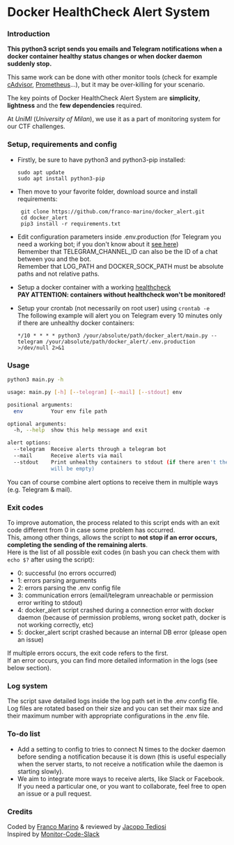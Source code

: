 # Docker HealthCheck Alert System

### Introduction
**This python3 script sends you emails and Telegram notifications when a docker container healthy status changes or when docker daemon suddenly stop.**

This same work can be done with other monitor tools (check for example [cAdvisor](https://github.com/google/cadvisor), [Prometheus](https://hub.docker.com/r/prom/prometheus/)...), but it may be over-killing for your scenario.

The key points of Docker HealthCheck Alert System are **simplicity**, **lightness** and the **few dependencies** required.

At *UniMI* (*University of Milan*), we use it as a part of monitoring system for our CTF challenges.

### Setup, requirements and config

 - Firstly, be sure to have python3 and python3-pip installed:
   ```
   sudo apt update
   sudo apt install python3-pip
   ```

 - Then move to your favorite folder, download source and install requirements:
   ```
    git clone https://github.com/franco-marino/docker_alert.git
    cd docker_alert
    pip3 install -r requirements.txt
    ```

 - Edit configuration parameters inside .env.production (for Telegram you need a working bot; if you don't know about it [see here](https://core.telegram.org/bots))<br>
Remember that TELEGRAM_CHANNEL_ID can also be the ID of a chat between you and the bot.<br>
Remember that LOG_PATH and DOCKER_SOCK_PATH must be absolute paths and not relative paths.

 - Setup a docker container with a working [healthcheck](https://docs.docker.com/engine/reference/builder/#healthcheck)<br>
**PAY ATTENTION: containers without healthcheck won't be monitored!**

 - Setup your crontab (not necessarily on root user) using `crontab -e`<br>
 The following example will alert you on Telegram every 10 minutes only if there are unhealthy docker containers:
    ```
    */10 * * * * python3 /your/absolute/path/docker_alert/main.py --telegram /your/absolute/path/docker_alert/.env.production >/dev/null 2>&1
    ```

### Usage

```Bash
python3 main.py -h

usage: main.py [-h] [--telegram] [--mail] [--stdout] env

positional arguments:
  env         Your env file path

optional arguments:
  -h, --help  show this help message and exit

alert options:
  --telegram  Receive alerts through a telegram bot
  --mail      Receive alerts via mail
  --stdout    Print unhealthy containers to stdout (if there aren't the output
              will be empty)
```
You can of course combine alert options to receive them in multiple ways (e.g. Telegram & mail).

### Exit codes

To improve automation, the process related to this script ends with an exit code different from 0 in case some problem has occurred.<br>
This, among other things, allows the script to **not stop if an error occurs, completing the sending of the remaining alerts**.<br>
Here is the list of all possible exit codes (in bash you can check them with `echo $?` after using the script):<br>

 - 0: successful (no errors occurred)
 - 1: errors parsing arguments
 - 2: errors parsing the .env config file
 - 3: communication errors (email/telegram unreachable or permission error writing to stdout)
 - 4: docker_alert script crashed during a connection error with docker daemon (because of permission problems, wrong socket path, docker is not working correctly, etc)
 - 5: docker_alert script crashed because an internal DB error (please open an issue)

If multiple errors occurs, the exit code refers to the first.<br>
If an error occurs, you can find more detailed information in the logs (see below section).

### Log system

The script save detailed logs inside the log path set in the .env config file.<br>
Log files are rotated based on their size and you can set their max size and their maximum number with appropriate configurations in the .env file.<br>

### To-do list
 - Add a setting to config to tries to connect N times to the docker daemon before sending a notification because it is down (this is useful especially when the server starts, to not receive a notification while the daemon is starting slowly).
 - We aim to integrate more ways to receive alerts, like Slack or Facebook.<br>
 If you need a particular one, or you want to collaborate, feel free to open an issue or a pull request.

### Credits

Coded by [Franco Marino](https://github.com/franco-marino) & reviewed by [Jacopo Tediosi](https://github.com/jacopotediosi)<br>
Inspired by [Monitor-Code-Slack](https://github.com/dennyzhang/monitor-docker-slack)
